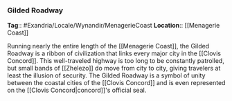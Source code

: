 ### Gilded Roadway
**Tag**:: #Exandria/Locale/Wynandir/MenagerieCoast
**Location**:: [[Menagerie Coast]]

Running nearly the entire length of the [[Menagerie Coast]], the Gilded Roadway is a ribbon of civilization that links every major city in the [[Clovis Concord]]. This well-traveled highway is too long to be constantly patrolled, but small bands of [[Zhelezo]] do move from city to city, giving travelers at least the illusion of security. The Gilded Roadway is a symbol of unity between the coastal cities of the [[Clovis Concord]] and is even represented on the [[Clovis Concord|concord]]'s official seal.